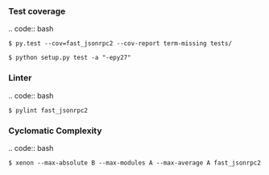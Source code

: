 ### Test coverage

.. code:: bash

    $ py.test --cov=fast_jsonrpc2 --cov-report term-missing tests/

    $ python setup.py test -a "-epy27"


### Linter

.. code:: bash

    $ pylint fast_jsonrpc2


### Cyclomatic Complexity

.. code:: bash

    $ xenon --max-absolute B --max-modules A --max-average A fast_jsonrpc2